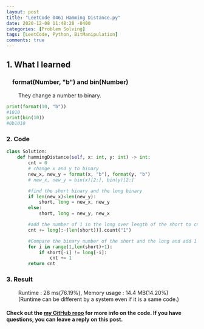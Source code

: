 ```yaml
---
layout: post
title: "LeetCode 0461 Hamming Distance.py"
date: 2020-12-08 11:48:28 -0400
categories: [Problem Solving]
tags: [LeetCode, Python, BitManipulation]
comments: true
---
```


## 1. What I learned
### &nbsp;&nbsp;&nbsp;&nbsp;format(Number, "b") and bin(Number)
&nbsp;&nbsp;&nbsp;&nbsp;&nbsp;&nbsp;&nbsp;&nbsp;They change a number to binary.
```python
print(format(10, "b"))
#1010
print(bin(10))
#0b1010
```

### 2. Code
```python
class Solution:
    def hammingDistance(self, x: int, y: int) -> int:
        cnt = 0
        # change x and y to binary
        new_x, new_y = format(x, "b"), format(y, "b")
        # new_x, new_y = bin(x)[2:], bin(y)[2:]

        #find the short binary and the long binary
        if len(new_x)<len(new_y):
            short, long = new_x, new_y
        else:
            short, long = new_y, new_x

        #add the number of 1 in the long over length of the short to cnt
        cnt += long[:-(len(short))].count("1")

        #Compare the binary number of the short and the long and add 1 to cnt if different.
        for i in range(1,len(short)+1):
            if short[-i] != long[-i]:
                cnt += 1
        return cnt
```

### 3. Result
&nbsp;&nbsp;&nbsp;&nbsp;&nbsp;&nbsp;&nbsp;&nbsp;Runtime : 28 ms(76.19%), Memory usage : 14.4 MB(14.20%)  
&nbsp;&nbsp;&nbsp;&nbsp;&nbsp;&nbsp;&nbsp;&nbsp;(Runtime can be different by a system even if it is a same code.)

#### Check out the [my GitHub repo][hyuk-gh] for more info on the code. If you have questions, you can leave a reply on this post.
[hyuk-gh]:   https://github.com/dlgur1994/StudyAlgorithms
